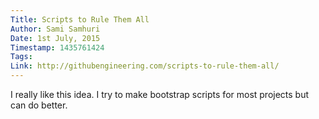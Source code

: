 ```yaml
---
Title: Scripts to Rule Them All
Author: Sami Samhuri
Date: 1st July, 2015
Timestamp: 1435761424
Tags: 
Link: http://githubengineering.com/scripts-to-rule-them-all/
---
```


I really like this idea. I try to make bootstrap scripts for most projects but can do better.
